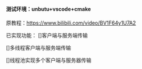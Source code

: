 #### 测试环境：unbutu+vscode+cmake
原教程：https://www.bilibili.com/video/BV1F64y1U7A2

已实现功能：
[]客户端与服务端传输

[]多线程客户端与服务端传输

[]线程池实现多个客户端与服务器传输
